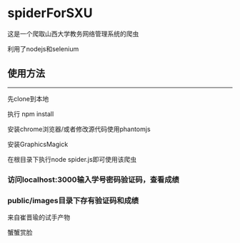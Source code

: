 # spiderForSXU
这是一个爬取山西大学教务网络管理系统的爬虫

利用了nodejs和selenium

## 使用方法
-------------------------

先clone到本地

执行 npm install

安装chrome浏览器/或者修改源代码使用phantomjs

安装GraphicsMagick

在根目录下执行node spider.js即可使用该爬虫

### 访问localhost:3000输入学号密码验证码，查看成绩

### public/images目录下存有验证码和成绩



来自崔晋瑜的试手产物

蟹蟹赏脸
